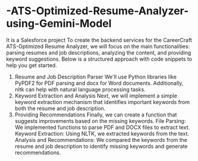 # -ATS-Optimized-Resume-Analyzer-using-Gemini-Model
It is a Salesforce project
To create the backend services for the CareerCraft ATS-Optimized Resume Analyzer, we will focus on the main functionalities: parsing resumes and job descriptions, analyzing the content, and providing keyword suggestions. Below is a structured approach with code snippets to help you get started.
1. Resume and Job Description Parser
We'll use Python libraries like PyPDF2 for PDF parsing and docx for Word documents. Additionally, nltk can help with natural language processing tasks.
2. Keyword Extraction and Analysis
Next, we will implement a simple keyword extraction mechanism that identifies important keywords from both the resume and job description.
3. Providing Recommendations
Finally, we can create a function that suggests improvements based on the missing keywords.
File Parsing: We implemented functions to parse PDF and DOCX files to extract text.
Keyword Extraction: Using NLTK, we extracted keywords from the text.
Analysis and Recommendations: We compared the keywords from the resume and job description to identify missing keywords and generate recommendations.
